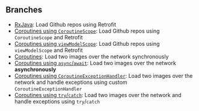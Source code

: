## Branches
* [RxJava](https://github.com/jshvarts/Coroutines101): Load Github repos using Retrofit
* [Coroutines using `CoroutineScope`](https://github.com/jshvarts/Coroutines101/tree/coroutine-scope): Load Github repos using `CoroutineScope` and Retrofit
* [Coroutines using `viewModelScope`](https://github.com/jshvarts/Coroutines101/tree/viewModelScope): Load Github repos using `viewModelScope` and Retrofit
* [Coroutines](https://github.com/jshvarts/Coroutines101/tree/images-sync): Load two images over the network synchronously
* [Coroutines using `async`/`await`](https://github.com/jshvarts/Coroutines101/tree/images-async): Load two images over the network **asynchronously**
* [Coroutines using `CoroutineExceptionHandler`](https://github.com/jshvarts/Coroutines101/tree/images-sync-handle-exceptions): Load two images over the network and handle exceptions using custom `CoroutineExceptionHandler`
* [Coroutines using `try`/`catch`](https://github.com/jshvarts/Coroutines101/tree/images-sync-try-catch): Load two images over the network and handle exceptions using `try`/`catch`

